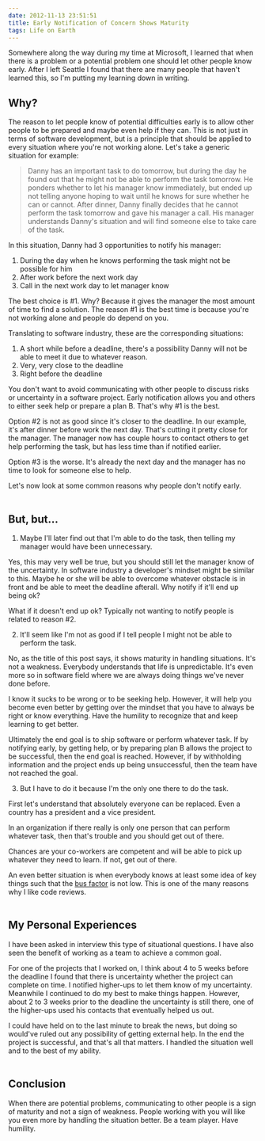 ```yaml
---
date: 2012-11-13 23:51:51
title: Early Notification of Concern Shows Maturity
tags: Life on Earth
---
```

Somewhere along the way during my time at Microsoft, I learned that when there
is a problem or a potential problem one should let other people know early.
After I left Seattle I found that there are many people that haven't learned
this, so I'm putting my learning down in writing.

## Why?

The reason to let people know of potential difficulties early is to allow other
people to be prepared and maybe even help if they can. This is not just in terms
of software development, but is a principle that should be applied to every
situation where you're not working alone. Let's take a generic situation for
example:

> Danny has an important task to do tomorrow, but during the day he found out
> that he might not be able to perform the task tomorrow. He ponders whether to
> let his manager know immediately, but ended up not telling anyone hoping to
> wait until he knows for sure whether he can or cannot. After dinner, Danny
> finally decides that he cannot perform the task tomorrow and gave his manager
> a call. His manager understands Danny's situation and will find someone else
> to take care of the task.

In this situation, Danny had 3 opportunities to notify his manager:

1. During the day when he knows performing the task might not be possible for him
1. After work before the next work day
1. Call in the next work day to let manager know

The best choice is #1. Why? Because it gives the manager the most amount of time
to find a solution. The reason #1 is the best time is because you're not working
alone and people do depend on you.

Translating to software industry, these are the corresponding situations:

1. A short while before a deadline, there's a possibility Danny will not be able to meet
   it due to whatever reason.
1. Very, very close to the deadline
1. Right before the deadline

You don't want to avoid communicating with other people to discuss risks or
uncertainty in a software project. Early notification allows you and others to
either seek help or prepare a plan B. That's why #1 is the best.

Option #2 is not as good since it's closer to the deadline. In our example, it's
after dinner before work the next day. That's cutting it pretty close for the
manager. The manager now has couple hours to contact others to get help
performing the task, but has less time than if notified earlier.

Option #3 is the worse. It's already the next day and the manager has no time to
look for someone else to help.

Let's now look at some common reasons why people don't notify early.
<br/>
<br/>

## But, but...

1. Maybe I'll later find out that I'm able to do the task, then telling my
   manager would have been unnecessary.

Yes, this may very well be true, but you should still let the manager know of
the uncertainty. In software industry a developer's mindset might be similar to
this. Maybe he or she will be able to overcome whatever obstacle is in front and
be able to meet the deadline afterall. Why notify if it'll end up being ok?

What if it doesn't end up ok? Typically not wanting to notify people is related
to reason #2.

2. It'll seem like I'm not as good if I tell people I might not be able to
   perform the task.

No, as the title of this post says, it shows maturity in handling situations.
It's not a weakness. Everybody understands that life is unpredictable. It's even
more so in software field where we are always doing things we've never done
before.

I know it sucks to be wrong or to be seeking help. However, it will help you
become even better by getting over the mindset that you have to always be right
or know everything. Have the humility to recognize that and keep learning to get
better.

Ultimately the end goal is to ship software or perform whatever task. If by
notifying early, by getting help, or by preparing plan B allows the
project to be successful, then the end goal is reached. However, if by
withholding information and the project ends up being unsuccessful, then the
team have not reached the goal.

3. But I have to do it because I'm the only one there to do the task.

First let's understand that absolutely everyone can be replaced. Even a country
has a president and a vice president.

In an organization if there really is only one person that can perform whatever
task, then that's trouble and you should get out of there.

Chances are your co-workers are competent and will be able to pick up whatever
they need to learn. If not, get out of there.

An even better situation is when everybody knows at least some idea of key
things such that the [bus factor][1] is not low. This is one of the many reasons
why I like code reviews.
<br/>
<br/>

## My Personal Experiences

I have been asked in interview this type of situational questions. I have also
seen the benefit of working as a team to achieve a common goal.

For one of the projects that I worked on, I think about 4 to 5 weeks before the
deadline I found that there is uncertainty whether the project can complete on
time. I notified higher-ups to let them know of my uncertainty. Meanwhile I
continued to do my best to make things happen. However, about 2 to 3 weeks
prior to the deadline the uncertainty is still there, one of the higher-ups used
his contacts that eventually helped us out.

I could have held on to the last minute to break the news, but doing so would've
ruled out any possibility of getting external help. In the end the project is
successful, and that's all that matters. I handled the situation well and to the
best of my ability.
<br/>
<br/>

## Conclusion

When there are potential problems, communicating to other people is a sign of
maturity and not a sign of weakness. People working with you will like you even
more by handling the situation better. Be a team player. Have humility.

  [1]: http://en.wikipedia.org/wiki/Bus_factor
